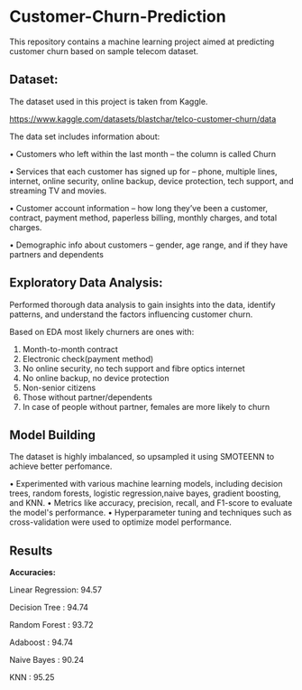 # Customer-Churn-Prediction
This repository contains a machine learning project aimed at predicting customer churn based on sample telecom dataset.

## Dataset:

The dataset used in this project is taken from Kaggle.

https://www.kaggle.com/datasets/blastchar/telco-customer-churn/data

The data set includes information about:

 • Customers who left within the last month – the column is called Churn

 • Services that each customer has signed up for – phone, multiple lines, internet, online security, online backup, device protection, tech support, and streaming     TV and movies.

 • Customer account information – how long they’ve been a customer, contract, payment method, paperless billing, monthly charges, and total charges.

 • Demographic info about customers – gender, age range, and if they have partners and dependents

## Exploratory Data Analysis:

Performed thorough data analysis to gain insights into the data, identify patterns, and understand the factors influencing customer churn.

Based on EDA most likely churners are ones with:

  1. Month-to-month contract
  2. Electronic check(payment method)
  3. No online security, no tech support and fibre optics internet
  4. No online backup, no device protection
  5. Non-senior citizens
  6. Those without partner/dependents
  7. In case of people without partner, females are more likely to churn

## Model Building

The dataset is highly imbalanced, so upsampled it using SMOTEENN to achieve better perfomance.

• Experimented with various machine learning models, including decision trees, random forests, logistic regression,naive bayes, gradient boosting, and KNN.
• Metrics like accuracy, precision, recall, and F1-score to evaluate the model's performance.
• Hyperparameter tuning and techniques such as cross-validation were used to optimize model performance.

## Results

**Accuracies:**

Linear Regression: 94.57

Decision Tree   : 94.74

Random Forest   : 93.72

Adaboost        : 94.74

Naive Bayes     : 90.24

KNN             : 95.25
